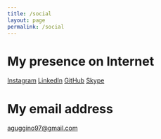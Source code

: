 ```yaml
---
title: /social
layout: page
permalink: /social
---
```


# My presence on Internet

<a href="https://instagram.com/alessandroguggino" target="_blank">Instagram</a>
<a href="https://linkedin.com/in/alessandroguggino" target="_blank">LinkedIn</a>
<a href="https://github.com/alessandroguggino" target="_blank">GitHub</a>
<a href="skype:alex.guggino">Skype</a>


# My email address

<a href="mailto:aguggino97@gmail.com">aguggino97@gmail.com</a>
